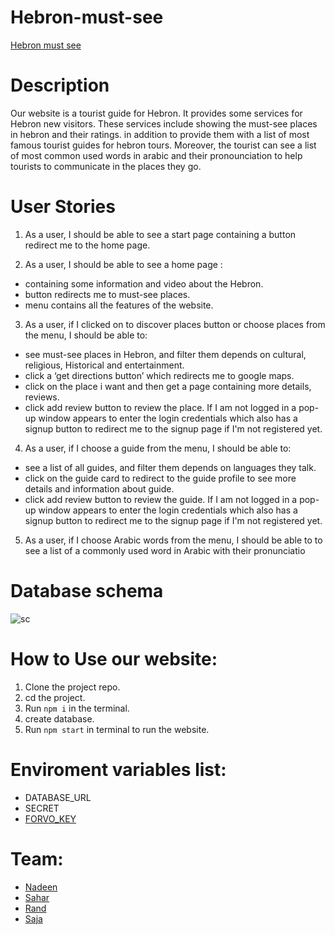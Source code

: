 # Hebron-must-see
[Hebron must see](https://hebron-must-see.herokuapp.com)

# Description 
Our website is a tourist guide for Hebron. It provides some services for Hebron new visitors. These services include showing the must-see places in hebron and their ratings. in addition to provide them with a list of most famous tourist guides for hebron tours. Moreover, the tourist can see a list of most common used words in arabic and their pronounciation to help tourists to communicate in the places they go.

# User Stories

1. As a user, I should be able to see a start page containing a button redirect me to the home page.

2. As a user, I should be able to see a home page :

- containing some information and video about the Hebron.
- button redirects me to must-see places.
- menu contains all the features of the website.

3. As a user, if I clicked on to discover places button or choose places from the menu, I should be able to:

- see must-see places in Hebron, and filter them depends on cultural, religious, Historical and entertainment.
- click a ‘get directions button’ which redirects me to google maps.
- click on the place i want and then get a page containing more details, reviews.
- click add review button to review the place. If I am not logged in a pop-up window appears to enter the login credentials which also has a signup button to redirect me to the signup page if I'm not registered yet.

4.  As a user, if I choose a guide from the menu, I should be able to:

- see a list of all guides, and filter them depends on languages they talk.
- click on the guide card to redirect to the guide profile to see more details and information about guide.
- click add review button to review the guide. If I am not logged in a pop-up window appears to enter the login credentials which also has a signup button to redirect me to the signup page if I'm not registered yet.

5. As a user, if I choose Arabic words from the menu, I should be able to
   to see a list of a commonly used word in Arabic with their pronunciatio

# Database schema

![sc](https://user-images.githubusercontent.com/48320569/64129936-e83cde80-cdc7-11e9-8adc-783e6399a9eb.png)

# How to Use our website:

1. Clone the project repo.
2. cd the project.
3. Run `npm i` in the terminal.
4. create database.
5. Run `npm start` in terminal to run the website.

# Enviroment variables list:
  - DATABASE_URL
  - SECRET
  - [FORVO_KEY](https://api.forvo.com/) 


# Team:

- [Nadeen](https://github.com/Nadeen123)
- [Sahar](https://github.com/saharAdem)
- [Rand](https://github.com/RandInaim)
- [Saja](https://github.com/SajaLahaleeh)
